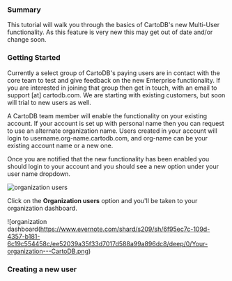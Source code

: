 ### Summary

This tutorial will walk you through the basics of CartoDB's new Multi-User functionality. As this feature is
very new this may get out of date and/or change soon.

### Getting Started

Currently a select group of CartoDB's paying users are in contact with the core team to test and give feedback on
the new Enterprise functionality. If you are interested in joining that group then get in touch, with an email
to support [at] cartodb.com. We are starting with existing customers, but soon will trial to new users as well.

A CartoDB team member will enable the functionality on your existing account. If your account is set up with 
personal name then you can request to use an alternate organization name. Users created in your
account will login to username.org-name.cartodb.com, and org-name can be your existing account name or a new one.

Once you are notified that the new functionality has been enabled you should login to your account and you should see a new option under your user name dropdown.

![organization users](https://www.evernote.com/shard/s209/sh/82097910-dc83-423a-9eaf-7fb2fe0b56c0/5bf593fb5aadc923b64e39e9dfa216f8/deep/0/widget-org---CartoDB.png)

Click on the **Organization users** option and you'll be taken to your organization dashboard.

![organization dashboard(https://www.evernote.com/shard/s209/sh/6f95ec7c-109d-4357-b181-6c19c554458c/ee52039a35f33d7017d588a99a896dc8/deep/0/Your-organization---CartoDB.png)

### Creating a new user




